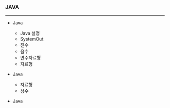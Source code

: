 ### JAVA
---

- Java
  - Java 설명
  - SystemOut
  - 진수
  - 음수
  - 변수자료형
  - 자료형
    
- Java
  - 자료형
  - 상수

- Java
  
